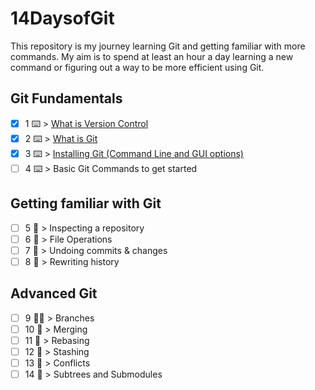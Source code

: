 # 14DaysofGit

This repository is my journey learning Git and getting familiar with more commands. My aim is to spend at least an hour a day learning a new command or figuring out a way to be more efficient using Git.

## Git Fundamentals
- [X] 1 ⌨️ > [What is Version Control](https://www.techielass.com/what-is-version-control/)
- [X] 2 ⌨️ > [What is Git](https://www.techielass.com/what-is-git/) 
- [X] 3 ⌨️ > [Installing Git (Command Line and GUI options)](https://www.techielass.com/installing-git/)
- [ ] 4 ⌨️ > Basic Git Commands to get started 

## Getting familiar with Git
- [ ] 5 👀 > Inspecting a repository 
- [ ] 6 👀 > File Operations 
- [ ] 7 👀 > Undoing commits & changes 
- [ ] 8 👀 > Rewriting history 

## Advanced Git
- [ ] 9 🦹‍♀️ > Branches 
- [ ] 10 🦹‍ > Merging 
- [ ] 11 🦹‍ > Rebasing 
- [ ] 12 🦹‍ > Stashing 
- [ ] 13 🦹‍ > Conflicts 
- [ ] 14 🦹‍ > Subtrees and Submodules 
